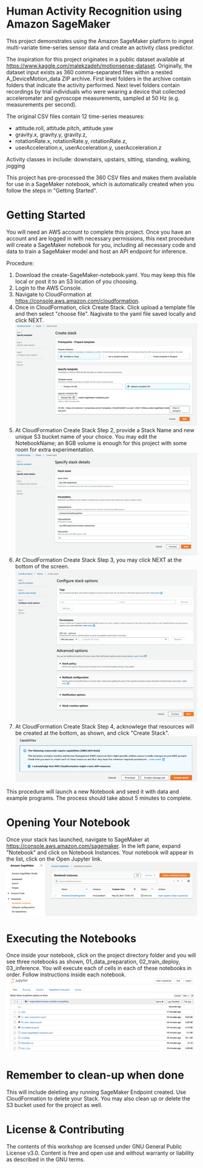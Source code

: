 # Human Activity Recognition using Amazon SageMaker

This project demonstrates using the Amazon SageMaker platform to ingest multi-variate time-series sensor data and create an activity class predictor.

The inspiration for this project originates in a public dataset available at https://www.kaggle.com/malekzadeh/motionsense-dataset.  Originally, the dataset input exists as 360 comma-separated files within a nested A_DeviceMotion_data ZIP archive.  First level folders in the archive contain folders that indicate the activity performed.  Next level folders contain recordings by trial individuals who were wearing a device that collected acceleromater and gyroscope measurements, sampled at 50 Hz (e.g. measurements per second).

The original CSV files contain 12 time-series measures: 
- attitude.roll, attitude.pitch, attitude.yaw
- gravity.x, gravity.y, gravity.z, 
- rotationRate.x, rotationRate.y, rotationRate.z, 
- userAcceleration.x, userAcceleration.y, userAcceleration.z

Activity classes in include:
downstairs, upstairs, sitting, standing, walking, jogging

This project has pre-processed the 360 CSV files and makes them available for use in a SageMaker notebook, which is automatically created when you follow the steps in "Getting Started".


# Getting Started

You will need an AWS account to complete this project.  Once you have an account and are logged in with necessary permissions, this next procedure will create a SageMaker notebook for you, including all necessary code and data to train a SageMaker model and host an API endpoint for inference.

Procedure:
1. Download the create-SageMaker-notebook.yaml.  You may keep this file local or post it to an S3 location of you choosing.
2. Login to the AWS Console.
3. Navigate to CloudFormation at https://console.aws.amazon.com/cloudformation.   
4. Once in CloudFormation, click Create Stack.  Click upload a template file and then select "choose file".  Nagivate to the yaml file saved locally and click NEXT.
![Step1](./assets/create-stack-1.png)
4. At CloudFormation Create Stack Step 2, provide a Stack Name and new unique S3 bucket name of your choice.  You may edit the NotebookName; an 8GB volume is enough for this project with some room for extra experimentation.
![Step2](./assets/create-stack-2.png)
4. At CloudFormation Create Stack Step 3, you may click NEXT at the bottom of the screen.
![Step3](./assets/create-stack-3.png)
4. At CloudFormation Create Stack Step 4, acknowlege that resources will be created at the bottom, as shown, and click "Create Stack".
![Step4](./assets/create-stack-4.png)

This procedure will launch a new Notebook and seed it with data and example programs.   The process should take about 5 minutes to complete.

# Opening Your Notebook
Once your stack has launched, navigate to SageMaker at https://console.aws.amazon.com/sagemaker.  In the left pane, expand "Notebook" and click on Notebook Instances.  Your notebook will appear in the list, click on the Open Jupyter link.
![Step1](./assets/open-sagemaker-notebook.png)

# Executing the Notebooks
Once inside your notebook, click on the project directory folder and you will see three notebooks as shown, 01_data_preparation, 02_train_deploy, 03_inference.   You will execute each of cells in each of these notebooks in order.  Follow instructions inside each notebook.
![Step1](./assets/open-first-jupyter-notebook.png)

# Remember to clean-up when done
This will include deleting any running SageMaker Endpoint created.  Use CloudFormation to delete your Stack.  You may also clean up or delete the S3 bucket used for the project as well.



# License & Contributing
The contents of this workshop are licensed under GNU General Public License v3.0.  Content is free and open use and without warranty or liability as described in the GNU terms.
